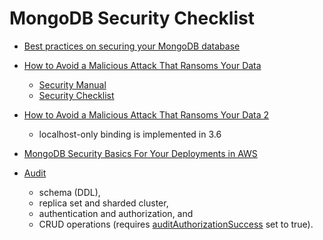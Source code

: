 # MongoDB Security Checklist

* [Best practices on securing your MongoDB database
](https://resources.mongodb.com/mongodb-security)
* [How to Avoid a Malicious Attack That Ransoms Your Data](https://www.mongodb.com/blog/post/how-to-avoid-a-malicious-attack-that-ransoms-your-data)
  * [Security Manual](https://docs.mongodb.com/manual/security/)
  * [Security Checklist](https://docs.mongodb.com/manual/administration/security-checklist)
* [How to Avoid a Malicious Attack That Ransoms Your Data 2](https://www.mongodb.com/blog/post/update-how-to-avoid-a-malicious-attack-that-ransoms-your-data)
  * localhost-only binding is implemented in 3.6

* [MongoDB Security Basics For Your Deployments in AWS](https://www.mongodb.com/blog/post/mongodb-security-basics-for-your-deployments-in)
* [Audit](https://docs.mongodb.com/manual/core/auditing/)
  * schema (DDL),
  * replica set and sharded cluster,
  * authentication and authorization, and
  * CRUD operations (requires [auditAuthorizationSuccess](https://docs.mongodb.com/manual/reference/parameters/#param.auditAuthorizationSuccess) set to true). 
